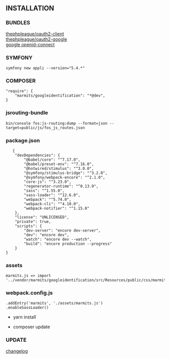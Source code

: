 ## INSTALLATION

### BUNDLES
[thephpleague/oauth2-client](https://github.com/thephpleague/oauth2-client)  
[thephpleague/oauth2-google](https://github.com/thephpleague/oauth2-google)  
[google openid-connect](https://developers.google.com/identity/protocols/oauth2/openid-connect#authenticationuriparameters)


### SYMFONY
```
symfony new appli --version="5.4.*"
```

### COMPOSER
```
"require": {
    "marmits/googleidentification": "*@dev",
}
```

### jsrouting-bundle
```
bin/console fos:js-routing:dump --format=json --target=public/js/fos_js_routes.json
```
### package.json

``` 
   {
    "devDependencies": {
        "@babel/core": "^7.17.0",
        "@babel/preset-env": "^7.16.0",
        "@hotwired/stimulus": "^3.0.0",
        "@symfony/stimulus-bridge": "^3.2.0",
        "@symfony/webpack-encore": "^2.1.0",
        "core-js": "^3.23.0",
        "regenerator-runtime": "^0.13.9",
        "sass": "^1.55.0",
        "sass-loader": "^12.6.0",
        "webpack": "^5.74.0",
        "webpack-cli": "^4.10.0",
        "webpack-notifier": "^1.15.0"
    },
    "license": "UNLICENSED",
    "private": true,
    "scripts": {
        "dev-server": "encore dev-server",
        "dev": "encore dev",
        "watch": "encore dev --watch",
        "build": "encore production --progress"
    }
}

```

### assets
``` 
marmits.js => import '../vendor/marmits/googleidentification/src/Resources/public/css/marmitsgoogle.scss';
``` 

### webpack.config.js
``` 
.addEntry('marmits', './assets/marmits.js')
.enableSassLoader()

``` 
- yarn install

- composer update

### UPDATE

[changelog](https://github.com/marmits/googleidentification/blob/main/CHANGELOG.md)
